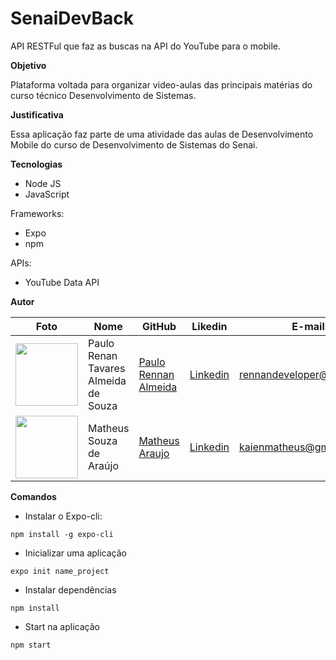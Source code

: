# SenaiDevBack
API RESTFul que faz as buscas na API do YouTube para o mobile.

**Objetivo**

Plataforma voltada para organizar video-aulas das principais matérias do curso técnico Desenvolvimento de Sistemas.

**Justificativa**

Essa aplicação faz parte de uma atividade das aulas de Desenvolvimento Mobile do curso de Desenvolvimento de Sistemas do Senai.

**Tecnologias**

- Node JS
- JavaScript

Frameworks:

- Expo
- npm

APIs:

- YouTube Data API

**Autor**

Foto | Nome | GitHub | Likedin | E-mail
---- | ---- | ------ | ------- | ------
<img src="https://i.imgur.com/x5A2vp1.png" width="100px"> | Paulo Renan Tavares Almeida de Souza | [Paulo Rennan Almeida](https://github.com/NannAlmeida) | [Linkedin](https://www.linkedin.com/in/rennanalmeida/) | rennandeveloper@gmail.com
<img src="https://i.imgur.com/IMd2vv0l.jpg" width="100px"> | Matheus Souza de Araújo | [Matheus Araujo](https://github.com/matheusdearaujo) | [Linkedin](https://www.google.com/) | kaienmatheus@gmail.com

**Comandos**

* Instalar o Expo-cli:

`npm install -g expo-cli`

* Inicializar uma aplicação

`expo init name_project`

* Instalar dependências

`npm install`

* Start na aplicação

`npm start`
